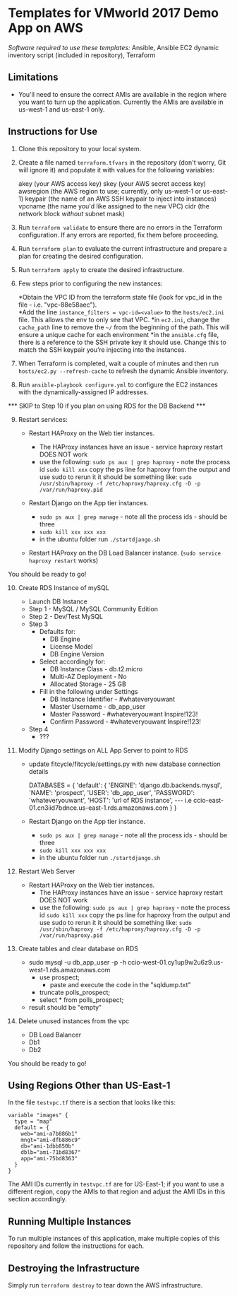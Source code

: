 # Templates for VMworld 2017 Demo App on AWS

_Software required to use these templates:_ Ansible, Ansible EC2 dynamic inventory script (included in repository), Terraform

## Limitations

* You'll need to ensure the correct AMIs are available in the region where you want to turn up the application. Currently the AMIs are available in us-west-1 and us-east-1 only.

## Instructions for Use

1. Clone this repository to your local system.

2. Create a file named `terraform.tfvars` in the repository (don't worry, Git will ignore it) and populate it with values for the following variables:

    akey (your AWS access key)
    skey (your AWS secret access key)
    awsregion (the AWS region to use; currently, only us-west-1 or us-east-1)
    keypair (the name of an AWS SSH keypair to inject into instances)
    vpcname (the name you'd like assigned to the new VPC)
    cidr (the network block _without_ subnet mask)

3. Run `terraform validate` to ensure there are no errors in the Terraform configuration. If any errors are reported, fix them before proceeding.

4. Run `terraform plan` to evaluate the current infrastructure and prepare a plan for creating the desired configuration.

5. Run `terraform apply` to create the desired infrastructure.

6. Few steps prior to configuring the new instances:

    *Obtain the VPC ID from the terraform state file (look for vpc_id in the file - i.e. "vpc-88e58aec").  
    *Add the line `instance_filters = vpc-id=<value>` to the `hosts/ec2.ini` file. This allows the env to only see that VPC.
    *in `ec2.ini`, change the `cache_path` line to remove the `~/` from the beginning of the path. This will ensure a unique cache for each environment
    *in the `ansible.cfg` file, there is a reference to the SSH private key it should use. Change this to match the SSH keypair you’re injecting into the instances.


7. When Terraform is completed, wait a couple of minutes and then run `hosts/ec2.py --refresh-cache` to refresh the dynamic Ansible inventory.

8. Run `ansible-playbook configure.yml` to configure the EC2 instances with the dynamically-assigned IP addresses.

*** SKIP to Step 10 if you plan on using RDS for the DB Backend ***

9. Restart services:

    * Restart HAProxy on the Web tier instances.
        * The HAProxy instances have an issue - service haproxy restart DOES NOT work
        * use the following:
          `sudo ps aux | grep haproxy` - note the process id
          `sudo kill xxx`
          copy the ps line for haproxy from the output and use sudo to rerun it
          it should be something like: `sudo /usr/sbin/haproxy -f /etc/haproxy/haproxy.cfg -D -p /var/run/haproxy.pid`
           
    * Restart Django on the App tier instances.
        * `sudo ps aux | grep manage` - note all the process ids - should be three
        * `sudo kill xxx xxx xxx `
        * in the ubuntu folder run `./startdjango.sh`
        
    * Restart HAProxy on the DB Load Balancer instance. (`sudo service haproxy restart` works)

You should be ready to go!


10. Create RDS Instance of mySQL

    * Launch DB Instance
    * Step 1 - MySQL / MySQL Community Edition
    * Step 2 - Dev/Test MySQL
    * Step 3
        * Defaults for:
            - DB Engine
            - License Model
            - DB Engine Version
        * Select accordingly for:
            - DB Instance Class - db.t2.micro
            - Multi-AZ Deployment - No
            - Allocated Storage - 25 GB
        * Fill in the following under Settings
            - DB Instance Identifier - #whateveryouwant
            - Master Username - db_app_user
            - Master Password - #whateveryouwant Inspire!123!
            - Confirm Password - #whateveryouwant Inspire!123!
    * Step 4
        * ???

11. Modify Django settings on ALL App Server to point to RDS

    * update fitcycle/fitcycle/settings.py with new database connection details

      DATABASES = {
            'default': {
                'ENGINE': 'django.db.backends.mysql',
                'NAME': 'prospect',
                'USER': 'db_app_user',
                'PASSWORD': 'whateveryouwant',
                'HOST': 'url of RDS instance',  --- i.e ccio-east-01.cn3iid7bdnce.us-east-1.rds.amazonaws.com
            }
        }

    * Restart Django on the App tier instance.
        * `sudo ps aux | grep manage` - note all the process ids - should be three
        * `sudo kill xxx xxx xxx `
        * in the ubuntu folder run `./startdjango.sh`

12. Restart Web Server

    * Restart HAProxy on the Web tier instances.
        * The HAProxy instances have an issue - service haproxy restart DOES NOT work
        * use the following:
          `sudo ps aux | grep haproxy` - note the process id
          `sudo kill xxx`
          copy the ps line for haproxy from the output and use sudo to rerun it
          it should be something like: `sudo /usr/sbin/haproxy -f /etc/haproxy/haproxy.cfg -D -p /var/run/haproxy.pid`

13. Create tables and clear database on RDS

    * sudo mysql -u db_app_user -p -h ccio-west-01.cy1up9w2u6z9.us-west-1.rds.amazonaws.com
        - use prospect;
            - paste and execute the code in the "sqldump.txt"
        - truncate polls_prospect;
        - select * from polls_prospect;
    * result should be "empty"

14. Delete unused instances from the vpc

    * DB Load Balancer
    * Db1
    * Db2

You should be ready to go!


## Using Regions Other than US-East-1

In the file `testvpc.tf` there is a section that looks like this:

```
variable "images" {
  type = "map"
  default = {
    web="ami-a7b886b1"
    mngt="ami-dfb886c9"
    db="ami-1dbb850b"
    dblb="ami-71bd8367"
    app="ami-75bd8363"
  }
}
```

The AMI IDs currently in `testvpc.tf` are for US-East-1; if you want to use a different region, copy the AMIs to that region and adjust the AMI IDs in this section accordingly.

## Running Multiple Instances

To run multiple instances of this application, make multiple copies of this repository and follow the instructions for each.

## Destroying the Infrastructure

Simply run `terraform destroy` to tear down the AWS infrastructure.

